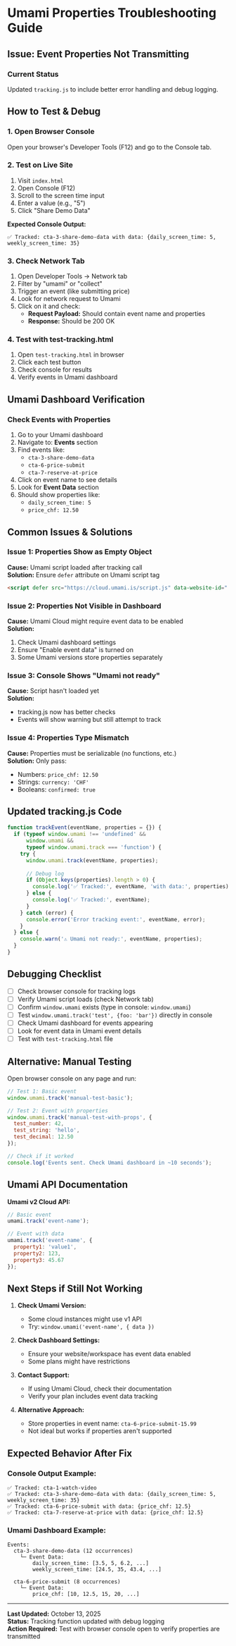 # Umami Properties Troubleshooting Guide

## Issue: Event Properties Not Transmitting

### Current Status
Updated `tracking.js` to include better error handling and debug logging.

## How to Test & Debug

### 1. Open Browser Console
Open your browser's Developer Tools (F12) and go to the Console tab.

### 2. Test on Live Site
1. Visit `index.html`
2. Open Console (F12)
3. Scroll to the screen time input
4. Enter a value (e.g., "5")
5. Click "Share Demo Data"

**Expected Console Output:**
```
✅ Tracked: cta-3-share-demo-data with data: {daily_screen_time: 5, weekly_screen_time: 35}
```

### 3. Check Network Tab
1. Open Developer Tools → Network tab
2. Filter by "umami" or "collect"
3. Trigger an event (like submitting price)
4. Look for network request to Umami
5. Click on it and check:
   - **Request Payload:** Should contain event name and properties
   - **Response:** Should be 200 OK

### 4. Test with test-tracking.html
1. Open `test-tracking.html` in browser
2. Click each test button
3. Check console for results
4. Verify events in Umami dashboard

## Umami Dashboard Verification

### Check Events with Properties
1. Go to your Umami dashboard
2. Navigate to: **Events** section
3. Find events like:
   - `cta-3-share-demo-data`
   - `cta-6-price-submit`
   - `cta-7-reserve-at-price`
4. Click on event name to see details
5. Look for **Event Data** section
6. Should show properties like:
   - `daily_screen_time: 5`
   - `price_chf: 12.50`

## Common Issues & Solutions

### Issue 1: Properties Show as Empty Object
**Cause:** Umami script loaded after tracking call  
**Solution:** Ensure `defer` attribute on Umami script tag

```html
<script defer src="https://cloud.umami.is/script.js" data-website-id="..."></script>
```

### Issue 2: Properties Not Visible in Dashboard
**Cause:** Umami Cloud might require event data to be enabled  
**Solution:** 
1. Check Umami dashboard settings
2. Ensure "Enable event data" is turned on
3. Some Umami versions store properties separately

### Issue 3: Console Shows "Umami not ready"
**Cause:** Script hasn't loaded yet  
**Solution:** 
- tracking.js now has better checks
- Events will show warning but still attempt to track

### Issue 4: Properties Type Mismatch
**Cause:** Properties must be serializable (no functions, etc.)  
**Solution:** Only pass:
- Numbers: `price_chf: 12.50`
- Strings: `currency: 'CHF'`
- Booleans: `confirmed: true`

## Updated tracking.js Code

```javascript
function trackEvent(eventName, properties = {}) {
  if (typeof window.umami !== 'undefined' && 
      window.umami && 
      typeof window.umami.track === 'function') {
    try {
      window.umami.track(eventName, properties);
      
      // Debug log
      if (Object.keys(properties).length > 0) {
        console.log('✅ Tracked:', eventName, 'with data:', properties);
      } else {
        console.log('✅ Tracked:', eventName);
      }
    } catch (error) {
      console.error('Error tracking event:', eventName, error);
    }
  } else {
    console.warn('⚠️ Umami not ready:', eventName, properties);
  }
}
```

## Debugging Checklist

- [ ] Check browser console for tracking logs
- [ ] Verify Umami script loads (check Network tab)
- [ ] Confirm `window.umami` exists (type in console: `window.umami`)
- [ ] Test `window.umami.track('test', {foo: 'bar'})` directly in console
- [ ] Check Umami dashboard for events appearing
- [ ] Look for event data in Umami event details
- [ ] Test with `test-tracking.html` file

## Alternative: Manual Testing

Open browser console on any page and run:

```javascript
// Test 1: Basic event
window.umami.track('manual-test-basic');

// Test 2: Event with properties
window.umami.track('manual-test-with-props', {
  test_number: 42,
  test_string: 'hello',
  test_decimal: 12.50
});

// Check if it worked
console.log('Events sent. Check Umami dashboard in ~10 seconds');
```

## Umami API Documentation

**Umami v2 Cloud API:**
```javascript
// Basic event
umami.track('event-name');

// Event with data
umami.track('event-name', {
  property1: 'value1',
  property2: 123,
  property3: 45.67
});
```

## Next Steps if Still Not Working

1. **Check Umami Version:**
   - Some cloud instances might use v1 API
   - Try: `window.umami('event-name', { data })`

2. **Check Dashboard Settings:**
   - Ensure your website/workspace has event data enabled
   - Some plans might have restrictions

3. **Contact Support:**
   - If using Umami Cloud, check their documentation
   - Verify your plan includes event data tracking

4. **Alternative Approach:**
   - Store properties in event name: `cta-6-price-submit-15.99`
   - Not ideal but works if properties aren't supported

## Expected Behavior After Fix

### Console Output Example:
```
✅ Tracked: cta-1-watch-video
✅ Tracked: cta-3-share-demo-data with data: {daily_screen_time: 5, weekly_screen_time: 35}
✅ Tracked: cta-6-price-submit with data: {price_chf: 12.5}
✅ Tracked: cta-7-reserve-at-price with data: {price_chf: 12.5}
```

### Umami Dashboard Example:
```
Events:
  cta-3-share-demo-data (12 occurrences)
    └─ Event Data:
        daily_screen_time: [3.5, 5, 6.2, ...]
        weekly_screen_time: [24.5, 35, 43.4, ...]
  
  cta-6-price-submit (8 occurrences)
    └─ Event Data:
        price_chf: [10, 12.5, 15, 20, ...]
```

---

**Last Updated:** October 13, 2025  
**Status:** Tracking function updated with debug logging  
**Action Required:** Test with browser console open to verify properties are transmitted
